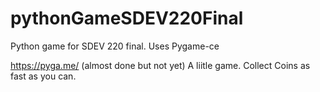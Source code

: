 # pythonGameSDEV220Final
Python game for SDEV 220 final. Uses Pygame-ce

https://pyga.me/
(almost done but not yet)
A liitle game. Collect Coins as fast as you can.
